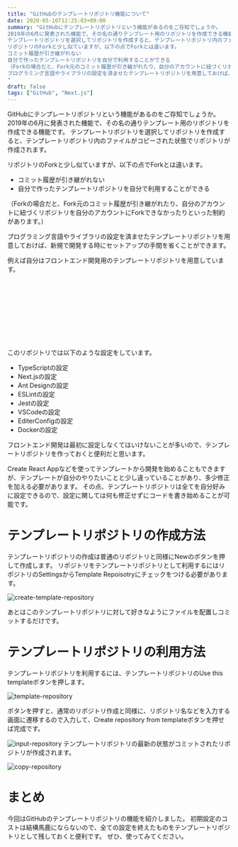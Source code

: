 ```yaml
---
title: "GitHubのテンプレートリポジトリ機能について"
date: 2020-05-16T12:25:03+09:00
summary: "GitHubにテンプレートリポジトリという機能があるのをご存知でしょうか。
2019年の6月に発表された機能で、その名の通りテンプレート用のリポジトリを作成できる機能です。
テンプレートリポジトリを選択してリポジトリを作成すると、テンプレートリポジトリ内のファイルがコピーされた状態でリポジトリが作成されます。
リポジトリのForkと少し似ていますが、以下の点でForkとは違います。
コミット履歴が引き継がれない
自分で作ったテンプレートリポジトリを自分で利用することができる
（Forkの場合だと、Fork元のコミット履歴が引き継がれたり、自分のアカウントに紐づくリポジトリを自分のアカウントにForkできなかったりといった制約があります。）
プログラミング言語やライブラリの設定を済ませたテンプレートリポジトリを用意しておけば、新規で開発する時にセットアップの手間を省くことができます。
"
draft: false
tags: ["GitHub", "Next.js"]
---
```


GitHubにテンプレートリポジトリという機能があるのをご存知でしょうか。
2019年の6月に発表された機能で、その名の通りテンプレート用のリポジトリを作成できる機能です。
テンプレートリポジトリを選択してリポジトリを作成すると、テンプレートリポジトリ内のファイルがコピーされた状態でリポジトリが作成されます。

リポジトリのForkと少し似ていますが、以下の点でForkとは違います。

- コミット履歴が引き継がれない
- 自分で作ったテンプレートリポジトリを自分で利用することができる

（Forkの場合だと、Fork元のコミット履歴が引き継がれたり、自分のアカウントに紐づくリポジトリを自分のアカウントにForkできなかったりといった制約があります。）

プログラミング言語やライブラリの設定を済ませたテンプレートリポジトリを用意しておけば、新規で開発する時にセットアップの手間を省くことができます。

例えば自分はフロントエンド開発用のテンプレートリポジトリを用意しています。
<div class="iframely-embed"><div class="iframely-responsive" style="height: 140px; padding-bottom: 0;"><a href="https://github.com/hikaru7719/nextjs-template" data-iframely-url="//cdn.iframe.ly/api/iframe?url=https%3A%2F%2Fgithub.com%2Fhikaru7719%2Fnextjs-template&amp;key=f4138e99a45b7791c13d064a4bd791ea"></a></div></div><script async src="//cdn.iframe.ly/embed.js" charset="utf-8"></script>

このリポジトリでは以下のような設定をしています。

- TypeScriptの設定
- Next.jsの設定
- Ant Designの設定
- ESLintの設定
- Jestの設定
- VSCodeの設定
- EditerConfigの設定
- Dockerの設定

フロントエンド開発は最初に設定しなくてはいけないことが多いので、テンプレートリポジトリを作っておくと便利だと思います。

Create React Appなどを使ってテンプレートから開発を始めることもできますが、テンプレートが自分のやりたいことと少し違っていることがあり、多少修正を加える必要があります。
その点、テンプレートリポジトリは全てを自分好みに設定できるので、設定に関しては何も修正せずにコードを書き始めることが可能です。

# テンプレートリポジトリの作成方法

テンプレートリポジトリの作成は普通のリポジトリと同様にNewのボタンを押して作成します。
リポジトリをテンプレートリポジトリとして利用するにはリポジトリのSettingsからTemplate Repoisotryにチェックをつける必要があります。

![create-template-repository](../../create-template-repository.png)

あとはこのテンプレートリポジトリに対して好きなようにファイルを配置しコミットするだけです。

# テンプレートリポジトリの利用方法

テンプレートリポジトリを利用するには、テンプレートリポジトリのUse this templateボタンを押します。

![template-repository](../../template-repository.png)

ボタンを押すと、通常のリポジトリ作成と同様に、リポジトリ名などを入力する画面に遷移するので入力して、Create repository from templateボタンを押せば完成です。

![input-repository](../../input-repository.png)
テンプレートリポジトリの最新の状態がコミットされたリポジトリが作成されます。

![copy-repository](../../copy-repository.png)

# まとめ

今回はGitHubのテンプレートリポジトリの機能を紹介しました。
初期設定のコストは結構馬鹿にならないので、全ての設定を終えたものをテンプレートリポジトリとして残しておくと便利です。
ぜひ、使ってみてください。
